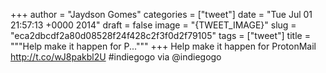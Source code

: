 
+++
author = "Jaydson Gomes"
categories = ["tweet"]
date = "Tue Jul 01 21:57:13 +0000 2014"
draft = false
image = "{TWEET_IMAGE}"
slug = "eca2dbcdf2a80d08528f24f428c2f3f0d2f79105"
tags = ["tweet"]
title = """Help make it happen for P..."""
+++
Help make it happen for ProtonMail http://t.co/wJ8pakbl2U #indiegogo via @indiegogo
